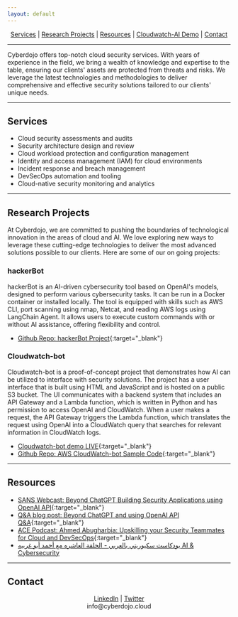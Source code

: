 ```yaml
---
layout: default
---
```

<center>
<A href="#services">Services</A> | 
<A href="#research-projects">Research Projects</A> | 
<A href="#resources">Resources</A> | 
<A href="#cloudwatch-bot-demo">Cloudwatch-AI Demo</A> | 
<A href="#contact">Contact</A>
</center>

---

Cyberdojo offers top-notch cloud security services. With years of experience in the field, we bring a wealth of knowledge and expertise to the table, ensuring our clients' assets are protected from threats and risks. We leverage the latest technologies and methodologies to deliver comprehensive and effective security solutions tailored to our clients' unique needs.

---
## <a id="services"></a>Services

- Cloud security assessments and audits
- Security architecture design and review
- Cloud workload protection and configuration management
- Identity and access management (IAM) for cloud environments
- Incident response and breach management
- DevSecOps automation and tooling
- Cloud-native security monitoring and analytics

---

## <a id="research-projects"></a>Research Projects
At Cyberdojo, we are committed to pushing the boundaries of technological innovation in the areas of cloud and AI. We love exploring new ways to leverage these cutting-edge technologies to deliver the most advanced solutions possible to our clients. Here are some of our on going projects:

### hackerBot
hackerBot is an AI-driven cybersecurity tool based on OpenAI's models, designed to perform various cybersecurity tasks. It can be run in a Docker container or installed locally. The tool is equipped with skills such as AWS CLI, port scanning using nmap, Netcat, and reading AWS logs using LangChain Agent. It allows users to execute custom commands with or without AI assistance, offering flexibility and control.

- [Github Repo: hackerBot Project](https://github.com/Ahmed-AG/hackerbot){:target="_blank"}

### Cloudwatch-bot
Cloudwatch-bot is a proof-of-concept project that demonstrates how AI can be utilized to interface with security solutions. The project has a user interface that is built using HTML and JavaScript and is hosted on a public S3 bucket. The UI communicates with a backend system that includes an API Gateway and a Lambda function, which is written in Python and has permission to access OpenAI and CloudWatch. When a user makes a request, the API Gateway triggers the Lambda function, which translates the request using OpenAI into a CloudWatch query that searches for relevant information in CloudWatch logs.

- <a id="cloudwatch-bot-demo"></a>[Cloudwatch-bot demo LIVE](cloudwatchbot-live.html){:target="_blank"}
- [Github Repo: AWS CloudWatch-bot Sample Code](https://github.com/Ahmed-AG/Cloudwatch-bot){:target="_blank"}

---

## <a id="resources"></a>Resources

- [SANS Webcast: Beyond ChatGPT Building Security Applications using OpenAI API](https://www.youtube.com/watch?v=Dcj2bLrgemw){:target="_blank"}
- [Q&A blog post: Beyond ChatGPT and using OpenAI API Q&A](https://www.sans.org/blog/how-to-build-ai-powered-cybersecurity-applications/){:target="_blank"}
- [ACE Podcast: Ahmed Abugharbia: Upskilling your Security Teammates for Cloud and DevSecOps](https://www.sans.org/podcasts/cloud-ace/ahmed-abugharbia-upskilling-your-security-teammates-for-cloud-and-devsecops-10/){:target="_blank"}
- [بودكاست سكيوريتي بالعربي - الحلقة العاشره مع أحمد أبو غربيه AI & Cybersecurity ](https://open.spotify.com/show/4SEZywCqLqOInZtVy2kqHY)

---

## <a id="contact"></a>Contact
<center>
<A href="https://www.linkedin.com/in/ahmadabugharbieh/" target="_blank">LinkedIn</A> | 
<A href="https://twitter.com/aagsec" target="_blank">Twitter</A>
<br> info@cyberdojo.cloud
</center>
